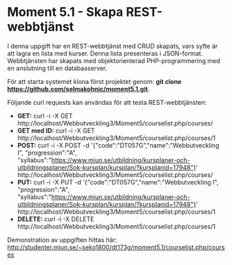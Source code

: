 # Moment 5.1 - Skapa REST-webbtjänst
I denna uppgift har en REST-webbtjänst med CRUD skapats, vars syfte är att lagra en lista med kurser. Denna lista presenteras i JSON-format. Webbtjänsten har skapats med objektorienterad PHP-programmering med en anslutning till en databasserver. 

För att starta systemet klona först projektet genom: **git clone https://github.com/selmakohnic/moment5.1.git**.

Följande curl requests kan användas för att testa REST-webbtjänsten:
* __GET:__ curl -i -X GET http://localhost/Webbutveckling3/Moment5/courselist.php/courses/
* __GET med ID:__ curl -i -X GET http://localhost/Webbutveckling3/Moment5/courselist.php/courses/1
* __POST:__ curl -i -X POST -d '{"code":"DT057G","name":"Webbutveckling I", "progression":"A", "syllabus":"https://www.miun.se/utbildning/kursplaner-och-utbildningsplaner/Sok-kursplan/kursplan/?kursplanid=17948"}' http://localhost/Webbutveckling3/Moment5/courselist.php/courses/
* __PUT:__ curl -i -X PUT -d '{"code":"DT057G","name":"Webbutveckling I", "progression":"A", "syllabus":"https://www.miun.se/utbildning/kursplaner-och-utbildningsplaner/Sok-kursplan/kursplan/?kursplanid=17948"}' http://localhost/Webbutveckling3/Moment5/courselist.php/courses/1
* __DELETE:__ curl -i -X DELETE http://localhost/Webbutveckling3/Moment5/courselist.php/courses/1

Demonstration av uppgiften hittas här: http://studenter.miun.se/~seko1800/dt173g/moment5.1/courselist.php/courses